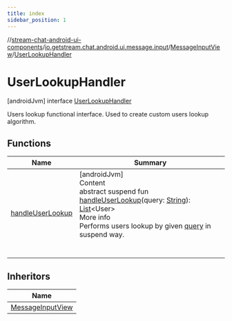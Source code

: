 ```yaml
---
title: index
sidebar_position: 1
---
```

//[stream-chat-android-ui-components](../../../../index.md)/[io.getstream.chat.android.ui.message.input](../../index.md)/[MessageInputView](../index.md)/[UserLookupHandler](index.md)



# UserLookupHandler  
 [androidJvm] interface [UserLookupHandler](index.md)

Users lookup functional interface. Used to create custom users lookup algorithm.

   


## Functions  
  
|  Name |  Summary | 
|---|---|
| <a name="io.getstream.chat.android.ui.message.input/MessageInputView.UserLookupHandler/handleUserLookup/#kotlin.String/PointingToDeclaration/"></a>[handleUserLookup](handleUserLookup.md)| <a name="io.getstream.chat.android.ui.message.input/MessageInputView.UserLookupHandler/handleUserLookup/#kotlin.String/PointingToDeclaration/"></a>[androidJvm]  <br/>Content  <br/>abstract suspend fun [handleUserLookup](handleUserLookup.md)(query: [String](https://kotlinlang.org/api/latest/jvm/stdlib/kotlin/-string/index.html)): [List](https://kotlinlang.org/api/latest/jvm/stdlib/kotlin.collections/-list/index.html)&lt;User&gt;  <br/>More info  <br/>Performs users lookup by given [query](handleUserLookup.md) in suspend way.  <br/><br/><br/>|


## Inheritors  
  
|  Name | 
|---|
| <a name="io.getstream.chat.android.ui.message.input/MessageInputView.DefaultUserLookupHandler///PointingToDeclaration/"></a>[MessageInputView](../DefaultUserLookupHandler/index.md)|

